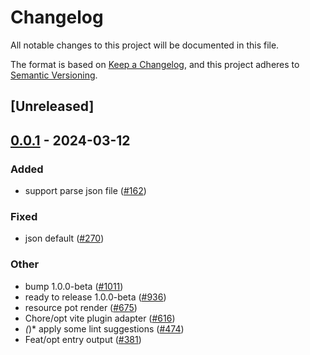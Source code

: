 # Changelog
All notable changes to this project will be documented in this file.

The format is based on [Keep a Changelog](https://keepachangelog.com/en/1.0.0/),
and this project adheres to [Semantic Versioning](https://semver.org/spec/v2.0.0.html).

## [Unreleased]

## [0.0.1](https://github.com/ErKeLost/farm/releases/tag/farmfe_plugin_json-v0.0.1) - 2024-03-12

### Added
- support parse json file ([#162](https://github.com/ErKeLost/farm/pull/162))

### Fixed
- json default ([#270](https://github.com/ErKeLost/farm/pull/270))

### Other
- bump 1.0.0-beta ([#1011](https://github.com/ErKeLost/farm/pull/1011))
- ready to release 1.0.0-beta ([#936](https://github.com/ErKeLost/farm/pull/936))
- resource pot render ([#675](https://github.com/ErKeLost/farm/pull/675))
- Chore/opt vite plugin adapter ([#616](https://github.com/ErKeLost/farm/pull/616))
- *(*)* apply some lint suggestions ([#474](https://github.com/ErKeLost/farm/pull/474))
- Feat/opt entry output ([#381](https://github.com/ErKeLost/farm/pull/381))
